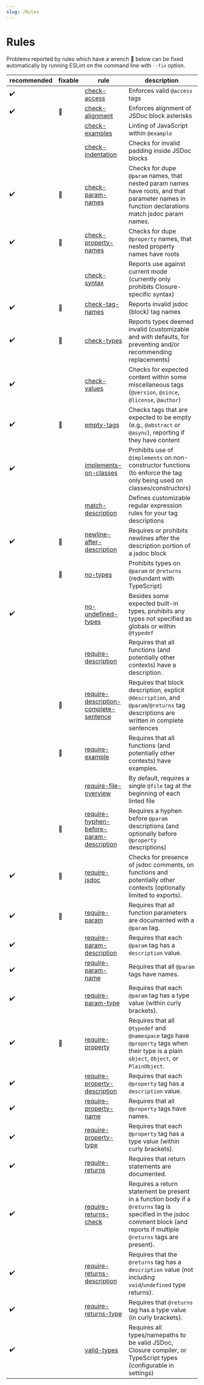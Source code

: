 ```yaml
---
slug: /Rules
---
```

# Rules

Problems reported by rules which have a wrench :wrench: below can be fixed automatically by running ESLint on the command line with `--fix` option.

|recommended|fixable|rule|description|
|-|-|-|-|
|:heavy_check_mark:|| [check-access](./Rules/check-access) | Enforces valid `@access` tags|
|:heavy_check_mark:|:wrench:| [check-alignment](./Rules/check-alignment)|Enforces alignment of JSDoc block asterisks|
|||[check-examples](./Rules/check-examples)|Linting of JavaScript within `@example`|
|||[check-indentation](./Rules/check-indentation)|Checks for invalid padding inside JSDoc blocks|
|:heavy_check_mark:|:wrench:|[check-param-names](./Rules/check-param-names)|Checks for dupe `@param` names, that nested param names have roots, and that parameter names in function declarations match jsdoc param names.|
|:heavy_check_mark:|:wrench:|[check-property-names](./Rules/check-property-names)|Checks for dupe `@property` names, that nested property names have roots|
|||[check-syntax](./Rules/check-syntax)|Reports use against current mode (currently only prohibits Closure-specific syntax)|
|:heavy_check_mark:|:wrench:|[check-tag-names](./Rules/check-tag-names)|Reports invalid jsdoc (block) tag names|
|:heavy_check_mark:|:wrench:|[check-types](./Rules/check-types)|Reports types deemed invalid (customizable and with defaults, for preventing and/or recommending replacements)|
|:heavy_check_mark:||[check-values](./Rules/check-values)|Checks for expected content within some miscellaneous tags (`@version`, `@since`, `@license`, `@author`)|
|:heavy_check_mark:|:wrench:|[empty-tags](./Rules/empty-tags)|Checks tags that are expected to be empty (e.g., `@abstract` or `@async`), reporting if they have content|
|:heavy_check_mark:||[implements-on-classes](./Rules/implements-on-classes)|Prohibits use of `@implements` on non-constructor functions (to enforce the tag only being used on classes/constructors)|
|||[match-description](./Rules/match-description)|Defines customizable regular expression rules for your tag descriptions|
|:heavy_check_mark:|:wrench:|[newline-after-description](./Rules/newline-after-description)|Requires or prohibits newlines after the description portion of a jsdoc block|
||:wrench:|[no-types](./Rules/no-types)|Prohibits types on `@param` or `@returns` (redundant with TypeScript)|
|:heavy_check_mark:||[no-undefined-types](./Rules/no-undefined-types)|Besides some expected built-in types, prohibits any types not specified as globals or within `@typedef` |
|||[require-description](./Rules/require-description)|Requires that all functions (and potentially other contexts) have a description.|
||:wrench:|[require-description-complete-sentence](./Rules/require-description-complete-sentence)|Requires that block description, explicit `@description`, and `@param`/`@returns` tag descriptions are written in complete sentences|
||:wrench:|[require-example](./Rules/require-example)|Requires that all functions (and potentially other contexts) have examples.|
|||[require-file-overview](./Rules/require-file-overview)|By default, requires a single `@file` tag at the beginning of each linted file|
||:wrench:|[require-hyphen-before-param-description](./Rules/require-hyphen-before-param-description)|Requires a hyphen before `@param` descriptions (and optionally before `@property` descriptions)|
|:heavy_check_mark:|:wrench:|[require-jsdoc](./Rules/require-jsdoc)|Checks for presence of jsdoc comments, on functions and potentially other contexts (optionally limited to exports).|
|:heavy_check_mark:|:wrench:|[require-param](./Rules/require-param)|Requires that all function parameters are documented with a `@param` tag.|
|:heavy_check_mark:||[require-param-description](./Rules/require-param-description)|Requires that each `@param` tag has a `description` value.|
|:heavy_check_mark:||[require-param-name](./Rules/require-param-name)|Requires that all `@param` tags have names.|
|:heavy_check_mark:||[require-param-type](./Rules/require-param-type)|Requires that each `@param` tag has a type value (within curly brackets).|
|:heavy_check_mark:|:wrench:|[require-property](./Rules/require-property)|Requires that all `@typedef` and `@namespace` tags have `@property` tags when their type is a plain `object`, `Object`, or `PlainObject`.|
|:heavy_check_mark:||[require-property-description](./Rules/require-property-description)|Requires that each `@property` tag has a `description` value.|
|:heavy_check_mark:||[require-property-name](./Rules/require-property-name)|Requires that all `@property` tags have names.|
|:heavy_check_mark:||[require-property-type](./Rules/require-property-type)|Requires that each `@property` tag has a type value (within curly brackets).|
|:heavy_check_mark:||[require-returns](./Rules/require-returns)|Requires that return statements are documented.|
|:heavy_check_mark:||[require-returns-check](./Rules/require-returns-check)|Requires a return statement be present in a function body if a `@returns` tag is specified in the jsdoc comment block (and reports if multiple `@returns` tags are present).|
|:heavy_check_mark:||[require-returns-description](./Rules/require-returns-description)|Requires that the `@returns` tag has a `description` value (not including `void`/`undefined` type returns).|
|:heavy_check_mark:||[require-returns-type](./Rules/require-returns-type)|Requires that `@returns` tag has a type value (in curly brackets).|
|:heavy_check_mark:||[valid-types](./Rules/valid-types)|Requires all types/namepaths to be valid JSDoc, Closure compiler, or TypeScript types (configurable in settings)|
